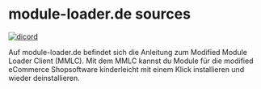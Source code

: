 # module-loader.de sources

[![dicord](https://img.shields.io/discord/727190419158597683)](https://discord.gg/9NqwJqP)

Auf module-loader.de befindet sich die Anleitung zum Modified Module Loader Client (MMLC). Mit dem MMLC kannst du Module für die modified eCommerce Shopsoftware kinderleicht mit einem Klick installieren und wieder deinstallieren.